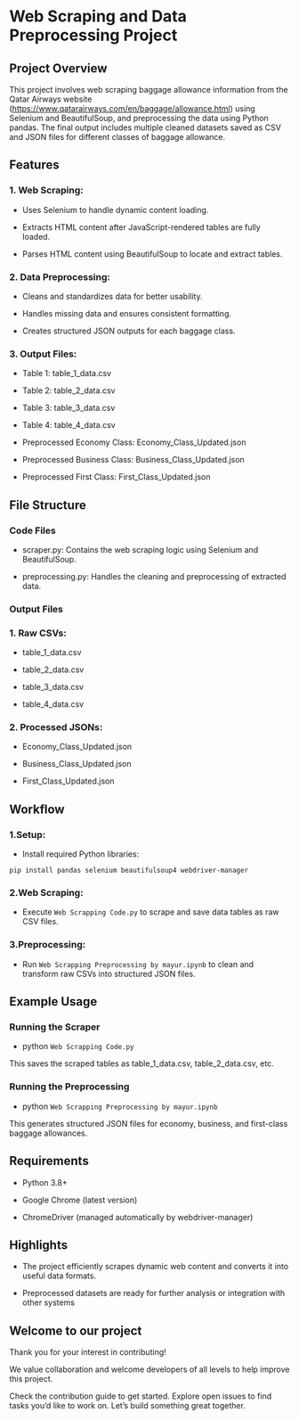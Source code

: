 # Web Scraping and Data Preprocessing Project

## Project Overview

This project involves web scraping baggage allowance information from the Qatar Airways website (https://www.qatarairways.com/en/baggage/allowance.html) using Selenium and BeautifulSoup, and preprocessing the data using Python pandas. The final output includes multiple cleaned datasets saved as CSV and JSON files for different classes of baggage allowance.

## Features

### 1. Web Scraping:

- Uses Selenium to handle dynamic content loading.

- Extracts HTML content after JavaScript-rendered tables are fully loaded.

- Parses HTML content using BeautifulSoup to locate and extract tables.

### 2. Data Preprocessing:

- Cleans and standardizes data for better usability.

- Handles missing data and ensures consistent formatting.

- Creates structured JSON outputs for each baggage class.

### 3. Output Files:

- Table 1: table_1_data.csv

- Table 2: table_2_data.csv

- Table 3: table_3_data.csv

- Table 4: table_4_data.csv

- Preprocessed Economy Class: Economy_Class_Updated.json

- Preprocessed Business Class: Business_Class_Updated.json

- Preprocessed First Class: First_Class_Updated.json

## File Structure

### Code Files

- scraper.py: Contains the web scraping logic using Selenium and BeautifulSoup.

- preprocessing.py: Handles the cleaning and preprocessing of extracted data.

### Output Files

### 1. Raw CSVs:

- table_1_data.csv

- table_2_data.csv

- table_3_data.csv

- table_4_data.csv

### 2. Processed JSONs:

- Economy_Class_Updated.json

- Business_Class_Updated.json

- First_Class_Updated.json

## Workflow

### 1.Setup:

- Install required Python libraries:

`pip install pandas selenium beautifulsoup4 webdriver-manager`

### 2.Web Scraping:

- Execute `Web Scrapping Code.py` to scrape and save data tables as raw CSV files.

### 3.Preprocessing:

- Run `Web Scrapping Preprocessing by mayur.ipynb` to clean and transform raw CSVs into structured JSON files.

## Example Usage

### Running the Scraper

- python `Web Scrapping Code.py`

This saves the scraped tables as table_1_data.csv, table_2_data.csv, etc.

### Running the Preprocessing

- python `Web Scrapping Preprocessing by mayur.ipynb`

This generates structured JSON files for economy, business, and first-class baggage allowances.

## Requirements

- Python 3.8+

- Google Chrome (latest version)

- ChromeDriver (managed automatically by webdriver-manager)

## Highlights

- The project efficiently scrapes dynamic web content and converts it into useful data formats.

- Preprocessed datasets are ready for further analysis or integration with other systems
## Welcome to our project 
Thank you for your interest in contributing!

We value collaboration and welcome developers of all levels to help improve this project.

Check the contribution guide to get started.
Explore open issues to find tasks you’d like to work on.
Let’s build something great together.
